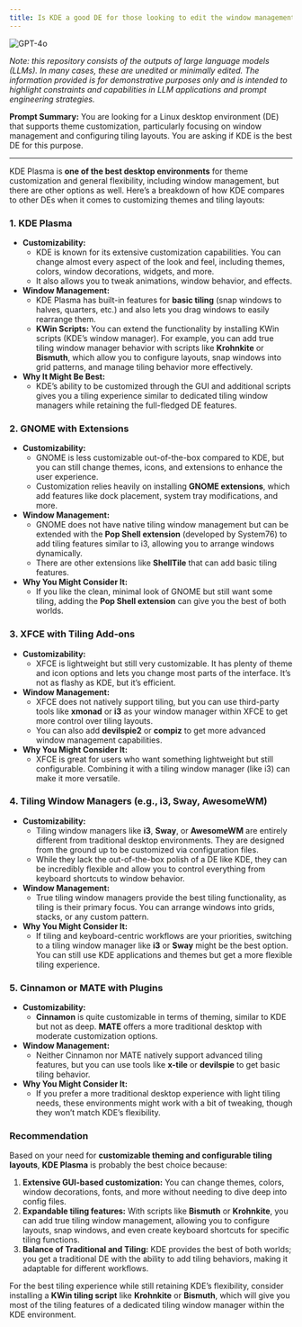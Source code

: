 ```yaml
---
title: Is KDE a good DE for those looking to edit the window management?
---
```

![GPT-4o](https://img.shields.io/badge/GPT--4o-3333FF?style=for-the-badge&logo=openai&logoColor=white)



*Note: this repository consists of the outputs of large language models (LLMs). In many cases, these are unedited or minimally edited. The information provided is for demonstrative purposes only and is intended to highlight constraints and capabilities in LLM applications and prompt engineering strategies.*


**Prompt Summary:** You are looking for a Linux desktop environment (DE) that supports theme customization, particularly focusing on window management and configuring tiling layouts. You are asking if KDE is the best DE for this purpose.

---

KDE Plasma is **one of the best desktop environments** for theme customization and general flexibility, including window management, but there are other options as well. Here’s a breakdown of how KDE compares to other DEs when it comes to customizing themes and tiling layouts:

### **1. KDE Plasma**
   - **Customizability:**
     - KDE is known for its extensive customization capabilities. You can change almost every aspect of the look and feel, including themes, colors, window decorations, widgets, and more.
     - It also allows you to tweak animations, window behavior, and effects.
   - **Window Management:**
     - KDE Plasma has built-in features for **basic tiling** (snap windows to halves, quarters, etc.) and also lets you drag windows to easily rearrange them.
     - **KWin Scripts:** You can extend the functionality by installing KWin scripts (KDE’s window manager). For example, you can add true tiling window manager behavior with scripts like **Krohnkite** or **Bismuth**, which allow you to configure layouts, snap windows into grid patterns, and manage tiling behavior more effectively.
   - **Why It Might Be Best:**
     - KDE’s ability to be customized through the GUI and additional scripts gives you a tiling experience similar to dedicated tiling window managers while retaining the full-fledged DE features.

### **2. GNOME with Extensions**
   - **Customizability:**
     - GNOME is less customizable out-of-the-box compared to KDE, but you can still change themes, icons, and extensions to enhance the user experience.
     - Customization relies heavily on installing **GNOME extensions**, which add features like dock placement, system tray modifications, and more.
   - **Window Management:**
     - GNOME does not have native tiling window management but can be extended with the **Pop Shell extension** (developed by System76) to add tiling features similar to i3, allowing you to arrange windows dynamically.
     - There are other extensions like **ShellTile** that can add basic tiling features.
   - **Why You Might Consider It:**
     - If you like the clean, minimal look of GNOME but still want some tiling, adding the **Pop Shell extension** can give you the best of both worlds.

### **3. XFCE with Tiling Add-ons**
   - **Customizability:**
     - XFCE is lightweight but still very customizable. It has plenty of theme and icon options and lets you change most parts of the interface. It’s not as flashy as KDE, but it’s efficient.
   - **Window Management:**
     - XFCE does not natively support tiling, but you can use third-party tools like **xmonad** or **i3** as your window manager within XFCE to get more control over tiling layouts.
     - You can also add **devilspie2** or **compiz** to get more advanced window management capabilities.
   - **Why You Might Consider It:**
     - XFCE is great for users who want something lightweight but still configurable. Combining it with a tiling window manager (like i3) can make it more versatile.

### **4. Tiling Window Managers (e.g., i3, Sway, AwesomeWM)**
   - **Customizability:**
     - Tiling window managers like **i3**, **Sway**, or **AwesomeWM** are entirely different from traditional desktop environments. They are designed from the ground up to be customized via configuration files.
     - While they lack the out-of-the-box polish of a DE like KDE, they can be incredibly flexible and allow you to control everything from keyboard shortcuts to window behavior.
   - **Window Management:**
     - True tiling window managers provide the best tiling functionality, as tiling is their primary focus. You can arrange windows into grids, stacks, or any custom pattern.
   - **Why You Might Consider It:**
     - If tiling and keyboard-centric workflows are your priorities, switching to a tiling window manager like **i3** or **Sway** might be the best option. You can still use KDE applications and themes but get a more flexible tiling experience.

### **5. Cinnamon or MATE with Plugins**
   - **Customizability:**
     - **Cinnamon** is quite customizable in terms of theming, similar to KDE but not as deep. **MATE** offers a more traditional desktop with moderate customization options.
   - **Window Management:**
     - Neither Cinnamon nor MATE natively support advanced tiling features, but you can use tools like **x-tile** or **devilspie** to get basic tiling behavior.
   - **Why You Might Consider It:**
     - If you prefer a more traditional desktop experience with light tiling needs, these environments might work with a bit of tweaking, though they won’t match KDE’s flexibility.

### **Recommendation**
Based on your need for **customizable theming and configurable tiling layouts**, **KDE Plasma** is probably the best choice because:
1. **Extensive GUI-based customization:** You can change themes, colors, window decorations, fonts, and more without needing to dive deep into config files.
2. **Expandable tiling features:** With scripts like **Bismuth** or **Krohnkite**, you can add true tiling window management, allowing you to configure layouts, snap windows, and even create keyboard shortcuts for specific tiling functions.
3. **Balance of Traditional and Tiling:** KDE provides the best of both worlds; you get a traditional DE with the ability to add tiling behaviors, making it adaptable for different workflows.

For the best tiling experience while still retaining KDE’s flexibility, consider installing a **KWin tiling script** like **Krohnkite** or **Bismuth**, which will give you most of the tiling features of a dedicated tiling window manager within the KDE environment.